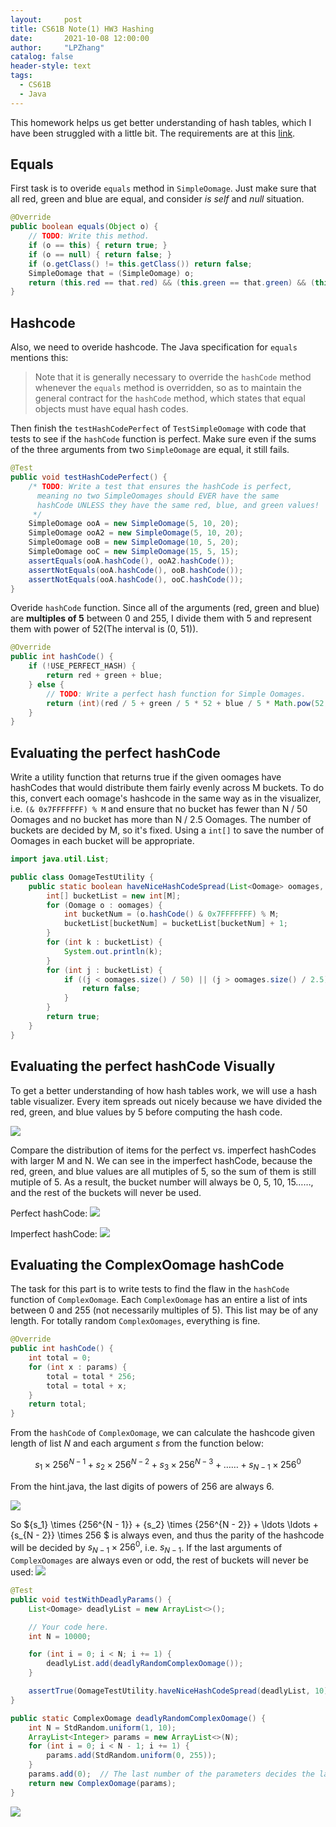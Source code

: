 ```yaml
---
layout:     post
title: CS61B Note(1) HW3 Hashing
date:       2021-10-08 12:00:00
author:     "LPZhang"
catalog: false
header-style: text
tags: 
  - CS61B
  - Java
---
```



This homework helps us get better understanding of hash tables, which I have been struggled with a little bit. The requirements are at this [link](https://sp18.datastructur.es/materials/hw/hw3/hw3).

## Equals
First task is to overide `equals` method in `SimpleOomage`. Just make sure that all red, green and blue are equal, and consider *is self* and *null* situation.

```java
@Override
public boolean equals(Object o) {
    // TODO: Write this method.
    if (o == this) { return true; }
    if (o == null) { return false; }
    if (o.getClass() != this.getClass()) return false;
    SimpleOomage that = (SimpleOomage) o;
    return (this.red == that.red) && (this.green == that.green) && (this.blue == that.blue);
}
```

## Hashcode
Also, we need to overide hashcode.
The Java specification for `equals` mentions this: 
> Note that it is generally necessary to override the `hashCode` method whenever the `equals` method is overridden, so as to maintain the general contract for the `hashCode` method, which states that equal objects must have equal hash codes.

Then finish the `testHashCodePerfect` of `TestSimpleOomage` with code that tests to see if the `hashCode` function is perfect. Make sure even if the sums of the three arguments from two `SimpleOomage` are equal, it still fails.

```java
@Test
public void testHashCodePerfect() {
    /* TODO: Write a test that ensures the hashCode is perfect,
      meaning no two SimpleOomages should EVER have the same
      hashCode UNLESS they have the same red, blue, and green values!
     */
    SimpleOomage ooA = new SimpleOomage(5, 10, 20);
    SimpleOomage ooA2 = new SimpleOomage(5, 10, 20);
    SimpleOomage ooB = new SimpleOomage(10, 5, 20);
    SimpleOomage ooC = new SimpleOomage(15, 5, 15);
    assertEquals(ooA.hashCode(), ooA2.hashCode());
    assertNotEquals(ooA.hashCode(), ooB.hashCode());
    assertNotEquals(ooA.hashCode(), ooC.hashCode());
}
```

Overide `hashCode` function. Since all of the arguments (red, green and blue) are **multiples of 5** between 0 and 255, I divide them with 5 and represent them with power of 52(The interval is (0, 51)).

```java
@Override
public int hashCode() {
    if (!USE_PERFECT_HASH) {
        return red + green + blue;
    } else {
        // TODO: Write a perfect hash function for Simple Oomages.
        return (int)(red / 5 + green / 5 * 52 + blue / 5 * Math.pow(52, 2));
    }
}
```

## Evaluating the perfect hashCode
Write a utility function that returns true if the given oomages have hashCodes that would distribute them fairly evenly across M buckets. To do this, convert each oomage's hashcode in the same way as in the visualizer, i.e. `(& 0x7FFFFFFF) % M` and ensure that no bucket has fewer than N / 50 Oomages and no bucket has more than N / 2.5 Oomages.
The number of buckets are decided by M, so it's fixed. Using a `int[]` to save the number of Oomages in each bucket will be appropriate.

```java
import java.util.List;

public class OomageTestUtility {
    public static boolean haveNiceHashCodeSpread(List<Oomage> oomages, int M) {
        int[] bucketList = new int[M];
        for (Oomage o : oomages) {
            int bucketNum = (o.hashCode() & 0x7FFFFFFF) % M;
            bucketList[bucketNum] = bucketList[bucketNum] + 1;
        }
        for (int k : bucketList) {
            System.out.println(k);
        }
        for (int j : bucketList) {
            if ((j < oomages.size() / 50) || (j > oomages.size() / 2.5)) {
                return false;
            }
        }
        return true;
    }
}
```

## Evaluating the perfect hashCode Visually

To get a better understanding of how hash tables work, we will use a hash table visualizer. Every item spreads out nicely because we have divided the red, green, and blue values by 5 before computing the hash code.

![](https://github.com/Ramer42/Ramer42.github.io/blob/master/img/in-post/2021-10-08-CS61B-HW3/visualization-2.jpg?raw=true)

Compare the distribution of items for the perfect vs. imperfect hashCodes with larger M and N. We can see in the imperfect hashCode, because the red, green, and blue values are all mutiples of 5, so the sum of them is still mutiple of 5. As a result, the bucket number will always be 0, 5, 10, 15……, and the rest of the buckets will never be used.

Perfect hashCode:
![](https://github.com/Ramer42/Ramer42.github.io/blob/master/img/in-post/2021-10-08-CS61B-HW3/visualization-3.gif?raw=true)

Imperfect hashCode:
![](https://github.com/Ramer42/Ramer42.github.io/blob/master/img/in-post/2021-10-08-CS61B-HW3/visualization-4.gif?raw=true)

## Evaluating the ComplexOomage hashCode

The task for this part is to write tests to find the flaw in the `hashCode` function of `ComplexOomage`. Each `ComplexOomage` has an entire a list of ints between 0 and 255 (not necessarily multiples of 5). This list may be of any length. For totally random `ComplexOomages`, everything is fine.
```java
@Override
public int hashCode() {
    int total = 0;
    for (int x : params) {
        total = total * 256;
        total = total + x;
    }
    return total;
}
```
From the `hashCode` of `ComplexOomage`, we can calculate the hashcode given length of list $N$ and each argument $s$ from the function below:

$${s_1} \times {256^{N - 1}} + {s_2} \times {256^{N - 2}} + {s_3} \times {256^{N - 3}} +  \ldots  \ldots  + {s_{N - 1}} \times {256^0}$$

From the hint.java, the last digits of powers of 256 are always 6. 

 ![](https://github.com/Ramer42/Ramer42.github.io/blob/master/img/in-post/2021-10-08-CS61B-HW3/visualization-5.jpg?raw=true)

So ${s_1} \times {256^{N - 1}} + {s_2} \times {256^{N - 2}} +  \ldots  \ldots  + {s_{N - 2}} \times 256 $ is always even, and thus the parity of the hashcode will be decided by ${s_{N - 1}} \times {256^0}$, i.e. ${s_{N - 1}}$. If the last arguments of `ComplexOomages` are always even or odd, the rest of buckets will never be used:
 ![](https://github.com/Ramer42/Ramer42.github.io/blob/master/img/in-post/2021-10-08-CS61B-HW3/visualization-6.jpg?raw=true)
```java
@Test
public void testWithDeadlyParams() {
    List<Oomage> deadlyList = new ArrayList<>();

    // Your code here.
    int N = 10000;

    for (int i = 0; i < N; i += 1) {
        deadlyList.add(deadlyRandomComplexOomage());
    }

    assertTrue(OomageTestUtility.haveNiceHashCodeSpread(deadlyList, 10));
}

public static ComplexOomage deadlyRandomComplexOomage() {
    int N = StdRandom.uniform(1, 10);
    ArrayList<Integer> params = new ArrayList<>(N);
    for (int i = 0; i < N - 1; i += 1) {
        params.add(StdRandom.uniform(0, 255));
    }
    params.add(0);  // The last number of the parameters decides the last digit of the hashcode, since decides the bucket number
    return new ComplexOomage(params);
}
```
 ![](https://github.com/Ramer42/Ramer42.github.io/blob/master/img/in-post/2021-10-08-CS61B-HW3/autograder-result.JPG?raw=true)
